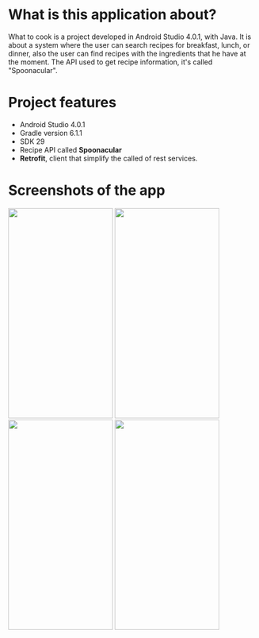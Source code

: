 # What is this application about?
What to cook is a project developed in Android Studio 4.0.1, with Java. It is about a system where the user can search recipes for breakfast, lunch, or dinner, also the user can find recipes with the ingredients that he have at the moment. The API used to get recipe information, it's called "Spoonacular".


# Project features

- Android Studio 4.0.1
- Gradle version 6.1.1
- SDK 29
- Recipe API called **Spoonacular**
- **Retrofit**, client that simplify the called of rest services.


# Screenshots of the app
<p align"center">
<img src="https://user-images.githubusercontent.com/59579790/117866985-257c9380-b26e-11eb-800c-9109f135351c.png" width="211" height="423" />
<img src="https://user-images.githubusercontent.com/59579790/117867028-31685580-b26e-11eb-9b09-a85677b36fe6.png" width="211" height="423"  />
<img src="https://user-images.githubusercontent.com/59579790/117867050-388f6380-b26e-11eb-8b35-40105cd08130.png" width="211" height="423"  />
<img src="https://user-images.githubusercontent.com/59579790/117867075-4218cb80-b26e-11eb-8ac2-21731883f336.png" width="211" height="423"  />
</p>





